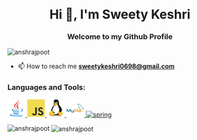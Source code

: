 <h1 align="center">Hi 👋, I'm Sweety Keshri</h1>
<h3 align="center">Welcome to my Github Profile</h3>

<p align="left"> <img src="https://komarev.com/ghpvc/?username=anshrajpoot&label=Profile%20views&color=0e75b6&style=flat" alt="anshrajpoot" /> </p>

- 📫 How to reach me **sweetykeshri0698@gmail.com**



<h3 align="left">Languages and Tools:</h3>
</a> <a href="https://www.java.com" target="_blank" rel="noreferrer"> <img src="https://raw.githubusercontent.com/devicons/devicon/master/icons/java/java-original.svg" alt="java" width="40" height="40"/> </a> <a href="https://developer.mozilla.org/en-US/docs/Web/JavaScript" target="_blank" rel="noreferrer"> <img src="https://raw.githubusercontent.com/devicons/devicon/master/icons/javascript/javascript-original.svg" alt="javascript" width="40" height="40"/> </a> <a href="https://www.linux.org/" target="_blank" rel="noreferrer"> <img src="https://raw.githubusercontent.com/devicons/devicon/master/icons/linux/linux-original.svg" alt="linux" width="40" height="40"/> </a> <a href="https://www.mysql.com/" target="_blank" rel="noreferrer"> <img src="https://raw.githubusercontent.com/devicons/devicon/master/icons/mysql/mysql-original-wordmark.svg" alt="mysql" width="40" height="40"/> </a> <a href="https://spring.io/" target="_blank" rel="noreferrer"> <img src="https://www.vectorlogo.zone/logos/springio/springio-icon.svg" alt="spring" width="40" height="40"/> </a> </p>

<p><img align="left" src="https://github-readme-stats.vercel.app/api/top-langs?username=anshrajpoot&show_icons=true&locale=en&layout=compact" alt="anshrajpoot" /></p>

<p>&nbsp;<img align="center" src="https://github-readme-stats.vercel.app/api?username=anshrajpoot&show_icons=true&locale=en" alt="anshrajpoot" /></p>

